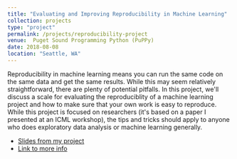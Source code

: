 ```yaml
---
title: "Evaluating and Improving Reproducibility in Machine Learning"
collection: projects
type: "project"
permalink: /projects/reproducibility-project
venue:  Puget Sound Programming Python (PuPPy)
date: 2018-08-08
location: "Seattle, WA"
---
```


 Reproducibility in machine learning means you can run the same code on the same data and get the same results. While this may seem relatively straightforward, there are plenty of potential pitfalls. In this project, we'll discuss a scale for evaluating the reproduciblity of a machine learning project and how to make sure that your own work is easy to reproduce. While this project is focused on researchers (it's based on a paper I presented at an ICML workshop), the tips and tricks should apply to anyone who does exploratory data analysis or machine learning generally.
 
* [Slides from my project](http://www.rctatman.com/files/Tatman_2018_ReproducibleML.pdf)
* [Link to more info](https://www.meetup.com/PSPPython/events/cqltdpyxlblb/)
